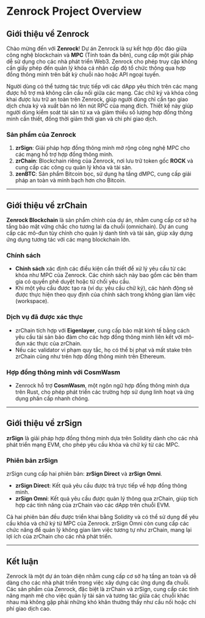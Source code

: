 # Zenrock Project Overview

## Giới thiệu về Zenrock

Chào mừng đến với **Zenrock**! Dự án Zenrock là sự kết hợp độc đáo giữa công nghệ blockchain và **MPC** (Tính toán đa bên), cung cấp một giải pháp dễ sử dụng cho các nhà phát triển Web3. Zenrock cho phép truy cập không cần giấy phép đến quản lý khóa cá nhân cấp độ tổ chức thông qua hợp đồng thông minh trên bất kỳ chuỗi nào hoặc API ngoại tuyến.

Người dùng có thể tương tác trực tiếp với các dApp yêu thích trên các mạng được hỗ trợ mà không cần cầu nối giữa các mạng. Các chữ ký và khóa công khai được lưu trữ an toàn trên Zenrock, giúp người dùng chỉ cần tạo giao dịch chưa ký và xuất bản nó lên nút RPC của mạng đích. Thiết kế này giúp người dùng kiểm soát tài sản từ xa và giảm thiểu số lượng hợp đồng thông minh cần thiết, đồng thời giảm thời gian và chi phí giao dịch.

### Sản phẩm của Zenrock

1. **zrSign**: Giải pháp hợp đồng thông minh mở rộng công nghệ MPC cho các mạng hỗ trợ hợp đồng thông minh.
2. **zrChain**: Blockchain riêng của Zenrock, nơi lưu trữ token gốc **ROCK** và cung cấp các công cụ quản lý khóa và tài sản.
3. **zenBTC**: Sản phẩm Bitcoin bọc, sử dụng hạ tầng dMPC, cung cấp giải pháp an toàn và minh bạch hơn cho Bitcoin.

---

## Giới thiệu về zrChain

**Zenrock Blockchain** là sản phẩm chính của dự án, nhằm cung cấp cơ sở hạ tầng bảo mật vững chắc cho tương lai đa chuỗi (omnichain). Dự án cung cấp các mô-đun tùy chỉnh cho quản lý danh tính và tài sản, giúp xây dựng ứng dụng tương tác với các mạng blockchain lớn.

### Chính sách

- **Chính sách** xác định các điều kiện cần thiết để xử lý yêu cầu từ các khóa như MPC của Zenrock. Các chính sách này bao gồm các bên tham gia có quyền phê duyệt hoặc từ chối yêu cầu.
- Khi một yêu cầu được tạo ra (ví dụ: yêu cầu chữ ký), các hành động sẽ được thực hiện theo quy định của chính sách trong không gian làm việc (workspace).

### Dịch vụ đã được xác thực

- zrChain tích hợp với **Eigenlayer**, cung cấp bảo mật kinh tế bằng cách yêu cầu tài sản bảo đảm cho các hợp đồng thông minh liên kết với mô-đun xác thực của zrChain.
- Nếu các validator vi phạm quy tắc, họ có thể bị phạt và mất stake trên zrChain cũng như trên hợp đồng thông minh trên Ethereum.

### Hợp đồng thông minh với CosmWasm

- Zenrock hỗ trợ **CosmWasm**, một ngôn ngữ hợp đồng thông minh dựa trên Rust, cho phép phát triển các trường hợp sử dụng linh hoạt và ứng dụng phân cấp nhanh chóng.

---

## Giới thiệu về zrSign

**zrSign** là giải pháp hợp đồng thông minh dựa trên Solidity dành cho các nhà phát triển mạng EVM, cho phép yêu cầu khóa và chữ ký từ các MPC. 

### Phiên bản zrSign

zrSign cung cấp hai phiên bản: **zrSign Direct** và **zrSign Omni**.

- **zrSign Direct**: Kết quả yêu cầu được trả trực tiếp về hợp đồng thông minh.
- **zrSign Omni**: Kết quả yêu cầu được quản lý thông qua zrChain, giúp tích hợp các tính năng của zrChain vào các dApp trên chuỗi EVM.

Cả hai phiên bản đều được triển khai bằng Solidity và có thể sử dụng để yêu cầu khóa và chữ ký từ MPC của Zenrock. zrSign Omni còn cung cấp các chức năng để quản lý không gian làm việc tương tự như zrChain, mang lại lợi ích của zrChain cho các nhà phát triển.

---

## Kết luận

Zenrock là một dự án toàn diện nhằm cung cấp cơ sở hạ tầng an toàn và dễ dàng cho các nhà phát triển trong việc xây dựng các ứng dụng đa chuỗi. Các sản phẩm của Zenrock, đặc biệt là zrChain và zrSign, cung cấp các tính năng mạnh mẽ cho việc quản lý tài sản và tương tác giữa các chuỗi khác nhau mà không gặp phải những khó khăn thường thấy như cầu nối hoặc chi phí giao dịch cao.
